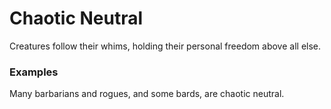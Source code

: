 # Chaotic Neutral

Creatures follow their whims, holding their personal freedom above all else. 

### Examples
Many barbarians and rogues, and some bards, are chaotic neutral.